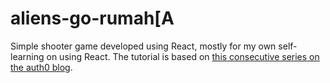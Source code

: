 # aliens-go-rumah[A
Simple shooter game developed using React, mostly for my own self-learning on using React. The tutorial is based on [this consecutive series on the auth0 blog](https://auth0.com/blog/developing-games-with-react-redux-and-svg-part-1/). 
